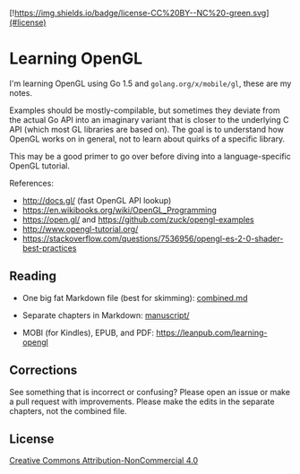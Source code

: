 [!https://img.shields.io/badge/license-CC%20BY--NC%20-green.svg](#license)


# Learning OpenGL

I'm learning OpenGL using Go 1.5 and `golang.org/x/mobile/gl`, these are my
notes.

Examples should be mostly-compilable, but sometimes they deviate from the actual
Go API into an imaginary variant that is closer to the underlying C API (which
most GL libraries are based on). The goal is to understand how OpenGL works on
in general, not to learn about quirks of a specific library.

This may be a good primer to go over before diving into a language-specific
OpenGL tutorial.

References:

- http://docs.gl/ (fast OpenGL API lookup)
- https://en.wikibooks.org/wiki/OpenGL_Programming
- https://open.gl/ and https://github.com/zuck/opengl-examples
- http://www.opengl-tutorial.org/
- https://stackoverflow.com/questions/7536956/opengl-es-2-0-shader-best-practices


## Reading

- One big fat Markdown file (best for skimming):
  [combined.md](https://github.com/shazow/learning-opengl/blob/master/combined.md)

- Separate chapters in Markdown:
  [manuscript/](https://github.com/shazow/learning-opengl/tree/master/manuscript)

- MOBI (for Kindles), EPUB, and PDF: https://leanpub.com/learning-opengl


## Corrections

See something that is incorrect or confusing? Please open an issue or make a
pull request with improvements. Please make the edits in the separate chapters,
not the combined file.


## License

[Creative Commons Attribution-NonCommercial 4.0](http://creativecommons.org/licenses/by-nc/4.0/)
